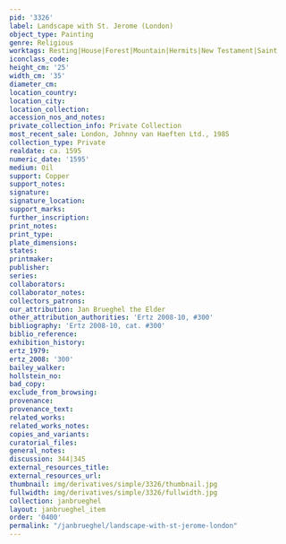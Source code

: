 ```yaml
---
pid: '3326'
label: Landscape with St. Jerome (London)
object_type: Painting
genre: Religious
worktags: Resting|House|Forest|Mountain|Hermits|New Testament|Saint
iconclass_code:
height_cm: '25'
width_cm: '35'
diameter_cm:
location_country:
location_city:
location_collection:
accession_nos_and_notes:
private_collection_info: Private Collection
most_recent_sale: London, Johnny van Haeften Ltd., 1985
collection_type: Private
realdate: ca. 1595
numeric_date: '1595'
medium: Oil
support: Copper
support_notes:
signature:
signature_location:
support_marks:
further_inscription:
print_notes:
print_type:
plate_dimensions:
states:
printmaker:
publisher:
series:
collaborators:
collaborator_notes:
collectors_patrons:
our_attribution: Jan Brueghel the Elder
other_attribution_authorities: 'Ertz 2008-10, #300'
bibliography: 'Ertz 2008-10, cat. #300'
biblio_reference:
exhibition_history:
ertz_1979:
ertz_2008: '300'
bailey_walker:
hollstein_no:
bad_copy:
exclude_from_browsing:
provenance:
provenance_text:
related_works:
related_works_notes:
copies_and_variants:
curatorial_files:
general_notes:
discussion: 344|345
external_resources_title:
external_resources_url:
thumbnail: img/derivatives/simple/3326/thumbnail.jpg
fullwidth: img/derivatives/simple/3326/fullwidth.jpg
collection: janbrueghel
layout: janbrueghel_item
order: '0400'
permalink: "/janbrueghel/landscape-with-st-jerome-london"
---
```

